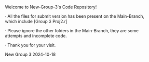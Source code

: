 Welcome to New-Group-3's Code Repository!

· All the files for submit version has been present on the Main-Branch, which include [Group 3 Proj2.r]

· Please ignore the other folders in the Main-Branch, they are some attempts and incomplete code.

· Thank you for your visit.

New Group 3
2024-10-18
